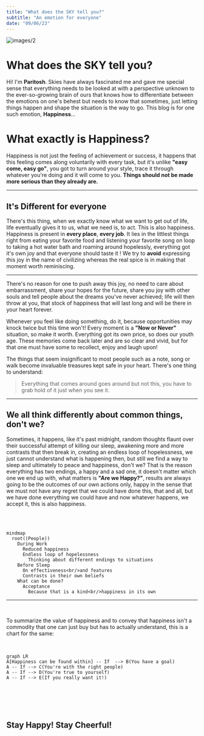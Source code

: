 ```yaml
---
title: "What does the SKY tell you?"
subtitle: "An emotion for everyone"
date: "09/06/23"
---
```



![images/2](/images/2.jpg)

# What does the SKY tell you?

Hi! I'm **Paritosh**. Skies have always fascinated me and gave me special sense that everything needs to be looked at with a perspective unknown to the ever-so-growing brain of ours that knows how to differentiate between the emotions on one's behest but needs to know that sometimes, just letting things happen and shape the situation is the way to go. This blog is for one such emotion, **Happiness**...


# What exactly is Happiness?

Happiness is not just the feeling of achievement or success, it happens that this feeling comes along voluntarily with every task, but it's unlike **"easy come, easy go"**, you got to turn around your style, trace it through whatever you're doing and it will come to you. **Things should not be made more serious than they already are.**

---
## It's Different for everyone

There's this thing, when we exactly know what we want to get out of life, life eventually gives it to us, what we need is, to act. This is also happiness. Happiness is present in **every place**, **every job**. It lies in the littlest things right from eating your favorite food and listening your favorite song on loop to taking a hot water bath and roaming around hopelessly, everything got it's own joy and that everyone should taste it ! We try to **avoid** expressing this joy in the name of civilizing whereas the real spice is in making that moment worth reminiscing.

---


There's no reason for one to push away this joy, no need to care about embarrassment, share your hopes for the future, share you joy with other souls and tell people about the dreams you've never achieved; life will then throw at you, that stock of happiness that will last long and will be there in your heart forever. 

Whenever you feel like doing something, do it, because opportunities may knock twice but this time won't! Every moment is a **"Now or Never"** situation, so make it worth. Everything got its own price, so does our youth age. These memories come back later and are so clear and vivid, but for that one must have some to recollect, enjoy and laugh upon! 

The things that seem insignificant to most people such as a note, song or walk become invaluable treasures kept safe in your heart. There's one thing to understand:

>Everything that comes around goes around but not this, you have to grab hold of it just when you see it.



---

## We all think differently about common things, don't we?

Sometimes, it happens, like it's past midnight, random thoughts flaunt over their successful attempt of killing our sleep, awakening more and more contrasts that then break in, creating an endless loop of hopelessness, we just cannot understand what is happening then, but still we find a way to sleep and ultimately to peace and happiness, don't we? That is the reason everything has two endings, a happy and a sad one, it doesn't matter which one we end up with, what matters is **"Are we Happy?"**, results are always going to be the outcomes of our own actions only, happy in the sense that we must not have any regret that we could have done this, that and all, but we have done everything we could have and now whatever happens, we accept it, this is also happiness.

<br/>
<br/>

```mermaid
mindmap
  root((People))
    During Work
      Reduced happiness
      Endless loop of hopelessness
        Thinking about different endings to situations
    Before Sleep
      On effectiveness<br/>and features
      Contrasts in their own beliefs
    What can be done? 
      Acceptance
        Because that is a kind<br/>happiness in its own

```

---
<br/>

To summarize the value of happiness and to convey that happiness isn't a commodity that one can just buy but has to actually understand, this is a chart for the same:

<br/>


```mermaid
graph LR
A[Happiness can be found within] -- If  --> B(You have a goal)
A -- If --> C(You're with the right people)
A -- If --> D(You're true to yourself)
A -- If --> E(If you really want it!)



```


<br/>


<br/>

## Stay Happy! Stay Cheerful!